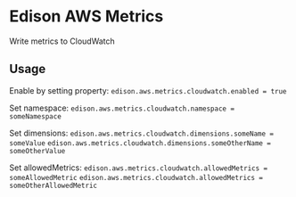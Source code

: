 # Edison AWS Metrics

Write metrics to CloudWatch

## Usage

Enable by setting property:
`edison.aws.metrics.cloudwatch.enabled = true`

Set namespace:
`edison.aws.metrics.cloudwatch.namespace = someNamespace`

Set dimensions:
`edison.aws.metrics.cloudwatch.dimensions.someName = someValue`
`edison.aws.metrics.cloudwatch.dimensions.someOtherName = someOtherValue`

Set allowedMetrics:
`edison.aws.metrics.cloudwatch.allowedMetrics = someAllowedMetric`
`edison.aws.metrics.cloudwatch.allowedMetrics = someOtherAllowedMetric`